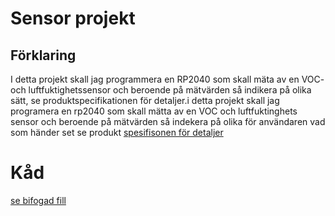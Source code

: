 # Sensor projekt

## Förklaring

I detta projekt skall jag programmera en RP2040 som skall mäta av en VOC- och luftfuktighetssensor och beroende på mätvärden så indikera på olika sätt, se produktspecifikationen för detaljer.i detta projekt skall jag programera en rp2040 som skall mätta av en VOC och luftfuktinghets sensor  och beroende på mätvärden så indekera på olika för användaren vad som händer set se produkt [spesifisonen för detaljer](https://caspian.rosengren.nu/Projekt/skalSensor/digitalProjekt-1.pdf)

# Kåd

[se bifogad fill](https://caspian.rosengren.nu/Projekt/skalSensor/sketch_may7b/sketch_may7b.ino)
